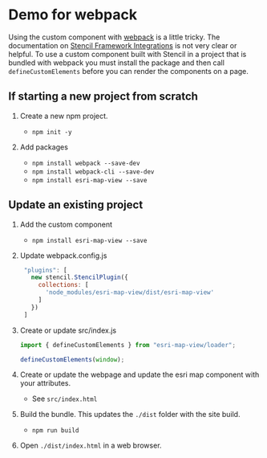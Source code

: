 # Demo for webpack

Using the custom component with [webpack](https://webpack.js.org/) is a little tricky. The documentation on [Stencil Framework Integrations](https://stenciljs.com/docs/javascript) is not very clear or helpful. To use a custom component built with Stencil in a project that is bundled with webpack you must install the package and then call `defineCustomElements` before you can render the components on a page.

## If starting a new project from scratch

1. Create a new npm project.
   - `npm init -y`

2. Add packages
   - `npm install webpack --save-dev`
   - `npm install webpack-cli --save-dev`
   - `npm install esri-map-view --save`

## Update an existing project

1. Add the custom component
   - `npm install esri-map-view --save`

2. Update webpack.config.js

   ```javascript
    "plugins": [
      new stencil.StencilPlugin({
        collections: [
          'node_modules/esri-map-view/dist/esri-map-view'
        ]
      })
    ]
   ```

3. Create or update src/index.js

   ```javascript
   import { defineCustomElements } from "esri-map-view/loader";

   defineCustomElements(window);
   ```

4. Create or update the webpage and update the esri map component with your attributes.
   - See `src/index.html`

5. Build the bundle. This updates the `./dist` folder with the site build.
   - `npm run build`

6. Open `./dist/index.html` in a web browser.
